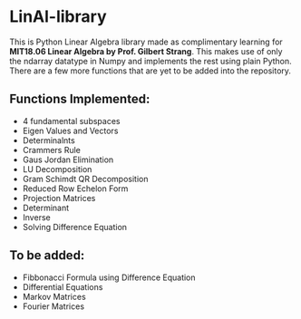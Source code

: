 # LinAl-library
This is Python Linear Algebra library made as complimentary learning for **MIT18.06 Linear Algebra
by Prof. Gilbert Strang**.
This makes use of only the ndarray datatype in Numpy and implements the rest using plain Python.
There are a few more functions that are yet to be added into the repository.

## Functions Implemented:
* 4 fundamental subspaces
* Eigen Values and Vectors
* Determinalnts
* Crammers Rule
* Gaus Jordan Elimination
* LU Decomposition
* Gram Schimdt QR Decomposition
* Reduced Row Echelon Form
* Projection Matrices
* Determinant
* Inverse
* Solving Difference Equation

## To be added:
* Fibbonacci Formula using Difference Equation
* Differential Equations
* Markov Matrices
* Fourier Matrices
